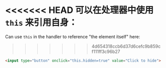 <<<<<<< HEAD
可以在处理器中使用 `this` 来引用自身：
=======
Can use `this` in the handler to reference "the element itself" here:
>>>>>>> 4d654318ccb6d37d6cefc9b859cf111ff3c96b27

```html run height=50
<input type="button" onclick="this.hidden=true" value="Click to hide">
```
